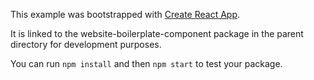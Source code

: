 This example was bootstrapped with [Create React App](https://github.com/facebook/create-react-app).

It is linked to the website-boilerplate-component package in the parent directory for development purposes.

You can run `npm install` and then `npm start` to test your package.
